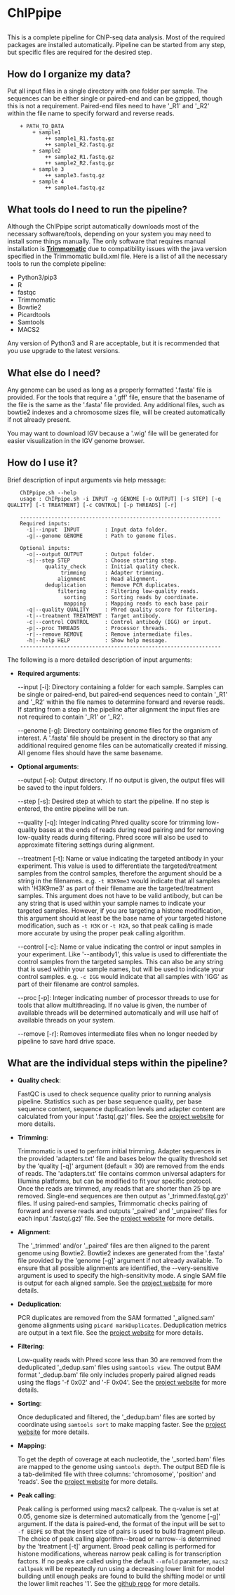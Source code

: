 # ChIPpipe
##
This is a complete pipeline for ChIP-seq data analysis. Most of the required packages are installed automatically. Pipeline can be started from any step, but specific files are required for the desired step.

## How do I organize my data?

Put all input files in a single directory with one folder per sample. The sequences can be either single or paired-end and can be gzipped, though this is not a requirement. Paired-end files need to have '_R1' and '_R2' within the file name to specify forward and reverse reads.

```
    + PATH_TO_DATA
        + sample1
            ++ sample1_R1.fastq.gz
            ++ sample1_R2.fastq.gz
        + sample2
            ++ sample2_R1.fastq.gz
            ++ sample2_R2.fastq.gz
        + sample 3
            ++ sample3.fastq.gz
        + sample 4
            ++ sample4.fastq.gz
```

## What tools do I need to run the pipeline?

Although the ChIPpipe script automatically downloads most of the necessary software/tools, depending on your system you may need to install some things manually. The only software that requires manual installation is [**Trimmomatic**](http://www.usadellab.org/cms/?page=trimmomatic) due to compatibility issues with the java version specified in the Trimmomatic build.xml file. Here is a list of all the necessary tools to run the complete pipeline:

- Python3/pip3
- R
- fastqc
- Trimmomatic
- Bowtie2
- Picardtools
- Samtools
- MACS2

Any version of Python3 and R are acceptable, but it is recommended that you use upgrade to the latest versions.

## What else do I need?

Any genome can be used as long as a properly formatted '.fasta' file is provided. For the tools that require a '.gff' file, ensure that the basename of the file is the same as the '.fasta' file provided. Any additional files, such as bowtie2 indexes and a chromosome sizes file, will be created automatically if not already present.

You may want to download IGV because a '.wig' file will be generated for easier visualization in the IGV genome browser.

## How do I use it?

Brief description of input arguments via help message:

```
    ChIPpipe.sh --help
    usage : ChIPpipe.sh -i INPUT -g GENOME [-o OUTPUT] [-s STEP] [-q QUALITY] [-t TREATMENT] [-c CONTROL] [-p THREADS] [-r]

    ----------------------------------------------------------------
    Required inputs:
      -i|--input  INPUT        : Input data folder.
      -g|--genome GENOME       : Path to genome files.

    Optional inputs:
      -o|--output OUTPUT       : Output folder.
      -s|--step STEP           : Choose starting step.
            quality_check      : Initial quality check.
                 trimming      : Adapter trimming.
                alignment      : Read alignment.
            deduplication      : Remove PCR duplicates.
                filtering      : Filtering low-quality reads.
                  sorting      : Sorting reads by coordinate.
                  mapping      : Mapping reads to each base pair
      -q|--quality QUALITY     : Phred quality score for filtering.
      -t|--treatment TREATMENT : Target antibody.
      -c|--control CONTROL     : Control antibody (IGG) or input.
      -p|--proc THREADS        : Processor threads.
      -r|--remove REMOVE       : Remove intermediate files.
      -h|--help HELP           : Show help message.
    ----------------------------------------------------------------
```

The following is a more detailed description of input arguments:

- **Required arguments**:

    --input [-i]: Directory containing a folder for each sample. Samples can be single or paired-end, but paired-end sequences need to contain '_R1' and '_R2' within the file names to determine forward and reverse reads. If starting from a step in the pipeline after alignment the input files are not required to contain '_R1' or '_R2'.

    --genome [-g]: Directory containing genome files for the organism of interest. A '.fasta' file should be present in the directory so that any additional required genome files can be automatically created if missing. All genome files should have the same basename.

- **Optional arguments**:

    --output [-o]: Output directory. If no output is given, the output files will be saved to the input folders.

    --step [-s]: Desired step at which to start the pipeline. If no step is entered, the entire pipeline will be run.

    --quality [-q]: Integer indicating Phred quality score for trimming low-quality bases at the ends of reads during read pairing and for removing low-quality reads during filtering. Phred score will also be used to approximate filtering settings during alignment.

    --treatment [-t]: Name or value indicating the targeted antibody in your experiment. This value is used to differentiate the targeted/treatment samples from the control samples, therefore the argument should be a string in the filenames. e.g. ```-t H3K9me3``` would indicate that all samples with 'H3K9me3' as part of their filename are the targeted/treatment samples. This argument does not have to be valid antibody, but can be any string that is used within your sample names to indicate your targeted samples. However, if you are targeting a histone modification, this argument should at least be the base name of your targeted histone modification, such as ```-t H3K``` or ```-t H2A```, so that peak calling is made more accurate by using the proper peak calling algorithm.

    --control [-c]: Name or value indicating the control or input samples in your experiment. Like '--antibody1', this value is used to differentiate the control samples from the targeted samples. This can also be any string that is used within your sample names, but will be used to indicate your control samples. e.g. ```-c IGG``` would indicate that all samples with 'IGG' as part of their filename are control samples.

    --proc [-p]: Integer indicating number of processor threads to use for tools that allow multithreading. If no value is given, the number of available threads will be determined automatically and will use half of available threads on your system.

    --remove [-r]: Removes intermediate files when no longer needed by pipeline to save hard drive space.

## What are the individual steps within the pipeline?

- **Quality check**:

    FastQC is used to check sequence quality prior to running analysis pipeline. Statistics such as per base sequence quality, per base sequence content, sequence duplication levels and adapter content are calculated from your input '.fastq(.gz)' files. See the [project website](https://www.bioinformatics.babraham.ac.uk/projects/fastqc/) for more details.

- **Trimming**:

    Trimmomatic is used to perform initial trimming. Adapter sequences in the provided 'adapters.txt' file and bases below the quality threshold set by the 'quality [-q]' argument (default = 30) are removed from the ends of reads. The 'adapters.txt' file contains common universal adapters for Illumina platforms, but can be modified to fit your specific protocol. Once the reads are trimmed, any reads that are shorter than 25 bp are removed. Single-end sequences are then output as '_trimmed.fastq(.gz)' files. If using paired-end samples, Trimmomatic checks pairing of forward and reverse reads and outputs '_paired' and '_unpaired' files for each input '.fastq(.gz)' file. See the [project website](http://www.usadellab.org/cms/?page=trimmomatic) for more details.

- **Alignment**:

    The '_trimmed' and/or '_paired' files are then aligned to the parent genome using Bowtie2. Bowtie2 indexes are generated from the '.fasta' file provided by the 'genome [-g]' argument if not already available. To ensure that all possible alignments are identified, the --very-sensitive argument is used to specify the high-sensitivity mode. A single SAM file is output for each aligned sample. See the [project website](https://bowtie-bio.sourceforge.net/bowtie2/index.shtml) for more details.

- **Deduplication**:

    PCR duplicates are removed from the SAM formatted '_aligned.sam' genome alignments using ```picard markDuplicates```. Deduplication metrics are output in a text file. See the [project website](https://broadinstitute.github.io/picard/) for more details.

- **Filtering**:

    Low-quality reads with Phred score less than 30 are removed from the deduplicated '_dedup.sam' files using ```samtools view```. The output BAM format '_dedup.bam' file only includes properly paired aligned reads using the flags '-f 0x02' and '-F 0x04'. See the [project website](https://www.htslib.org/doc/samtools.html) for more details.

- **Sorting**:

    Once deduplicated and filtered, the '_dedup.bam' files are sorted by coordinate using ```samtools sort``` to make mapping faster. See the [project website](https://www.htslib.org/doc/samtools.html) for more details.

- **Mapping**:

    To get the depth of coverage at each nucleotide, the '_sorted.bam' files are mapped to the genome using ```samtools depth```. The output BED file is a tab-delimited file with three columns: 'chromosome', 'position' and 'reads'. See the [project website](https://www.htslib.org/doc/samtools.html) for more details.

- **Peak calling**:

    Peak calling is performed using macs2 callpeak. The q-value is set at 0.05, genome size is determined automatically from the 'genome [-g]' argument. If the data is paired-end, the format of the input will be set to ```-f BEDPE``` so that the insert size of pairs is used to build fragment pileup. The choice of peak calling algorithm--broad or narrow--is determined by the 'treatment [-t]' argument. Broad peak calling is performed for histone modifications, whereas narrow peak calling is for transcription factors. If no peaks are called using the default ```--mfold``` parameter, ```macs2 callpeak``` will be repeatedly run using a decreasing lower limit for model building until enough peaks are found to build the shifting model or until the lower limit reaches '1'. See the [github repo](https://github.com/macs3-project/MACS) for more details.

